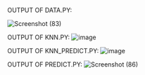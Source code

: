 OUTPUT OF DATA.PY:

![Screenshot (83)](https://github.com/user-attachments/assets/49fb797f-e1b5-4cc1-9bda-4b91da4cc437)


OUTPUT OF KNN.PY:
![image](https://github.com/user-attachments/assets/d63a15c4-9a38-4444-a043-288cc4dbc26c)


 OUTPUT OF KNN_PREDICT.PY:
 ![image](https://github.com/user-attachments/assets/839a1018-2dfb-4a57-863c-1e79854048ff)



 OUTPUT OF PREDICT.PY:
 ![Screenshot (86)](https://github.com/user-attachments/assets/88bad8e9-3c03-4a2c-a1c7-c12018afd0ec)



